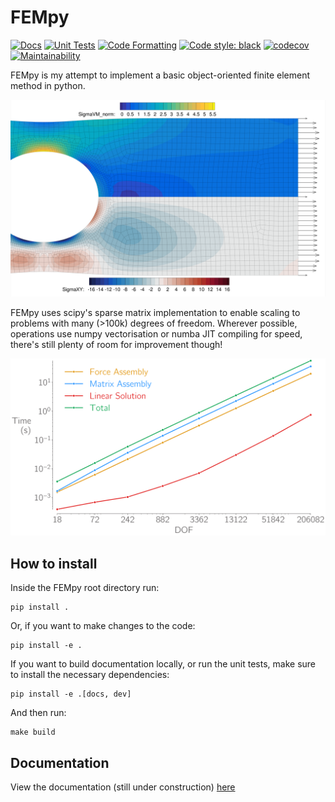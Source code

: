 # FEMpy

[![Docs](https://github.com/A-Gray-94/FEMpy/actions/workflows/docs.yml/badge.svg)](https://a-gray-94.github.io/FEMpy/)
[![Unit Tests](https://github.com/A-Gray-94/FEMpy/actions/workflows/Tests.yml/badge.svg)](https://a-gray-94.github.io/FEMpy/)
[![Code Formatting](https://github.com/A-Gray-94/FEMpy/actions/workflows/Formatting.yml/badge.svg)](https://a-gray-94.github.io/FEMpy/)
[![Code style: black](https://img.shields.io/badge/code%20style-black-000000.svg)](https://github.com/psf/black)
[![codecov](https://codecov.io/gh/A-Gray-94/FEMpy/branch/main/graph/badge.svg?token=VLBE5HHP68)](https://codecov.io/gh/A-Gray-94/FEMpy)
[![Maintainability](https://api.codeclimate.com/v1/badges/38d025776dc6fc3e77c5/maintainability)](https://codeclimate.com/github/A-Gray-94/FEMpy/maintainability)

FEMpy is my attempt to implement a basic object-oriented finite element method in python.

![Pretty Colours](docs/docs/Images/PrettyColours.png)

FEMpy uses scipy's sparse matrix implementation to enable scaling to problems with many (>100k) degrees of freedom.
Wherever possible, operations use numpy vectorisation or numba JIT compiling for speed, there's still plenty of room for improvement though!

![FEMpy can easily handle problems with 100,000 degrees of freedom](docs/docs/Images/QuadElScaling.png)

## How to install
Inside the FEMpy root directory run:
```shell
pip install .
```
Or, if you want to make changes to the code:
```shell
pip install -e .
```
If you want to build documentation locally, or run the unit tests, make sure to install the necessary dependencies:
```shell
pip install -e .[docs, dev]
```
And then run:
```shell
make build
```

## Documentation
View the documentation (still under construction) [here](https://A-Gray-94.github.io/FEMpy/)

